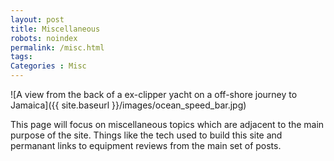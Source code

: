 ```yaml
---
layout: post
title: Miscellaneous
robots: noindex
permalink: /misc.html
tags: 
Categories : Misc
---
```


![A view from the back of a ex-clipper yacht on a off-shore journey to Jamaica]({{ site.baseurl }}/images/ocean_speed_bar.jpg)

This page will focus on miscellaneous topics which are adjacent to the main purpose of the site. Things like the tech used to build this site and permanant links to equipment reviews from the main set of posts. 


 
